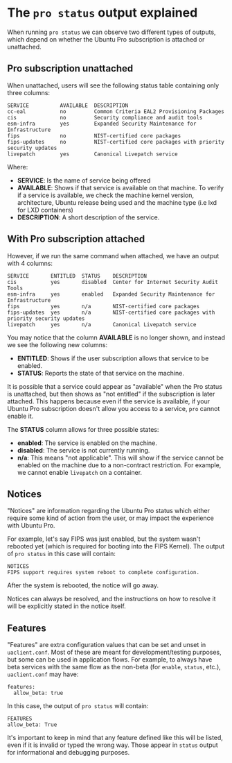 # The `pro status` output explained

When running `pro status` we can observe two different types of outputs, which
depend on whether the Ubuntu Pro subscription is attached or unattached.

## Pro subscription unattached
When unattached, users will see the following status table containing only
three columns:

```
SERVICE          AVAILABLE  DESCRIPTION
cc-eal           no         Common Criteria EAL2 Provisioning Packages
cis              no         Security compliance and audit tools
esm-infra        yes        Expanded Security Maintenance for Infrastructure
fips             no         NIST-certified core packages
fips-updates     no         NIST-certified core packages with priority security updates
livepatch        yes        Canonical Livepatch service
```

Where:

* **SERVICE**: Is the name of service being offered
* **AVAILABLE**: Shows if that service is available on that machine. To verify
  if a service is available, we check the machine kernel version, architecture,
  Ubuntu release being used and the machine type (i.e lxd for LXD containers)
* **DESCRIPTION**: A short description of the service.

## With Pro subscription attached

However, if we run the same command when attached, we have an output with 4
columns:

```
SERVICE       ENTITLED  STATUS    DESCRIPTION
cis           yes       disabled  Center for Internet Security Audit Tools
esm-infra     yes       enabled   Expanded Security Maintenance for Infrastructure
fips          yes       n/a       NIST-certified core packages
fips-updates  yes       n/a       NIST-certified core packages with priority security updates
livepatch     yes       n/a       Canonical Livepatch service
```

You may notice that the column **AVAILABLE** is no longer shown, and instead we
see the following new columns:

* **ENTITLED**: Shows if the user subscription allows that service to be
  enabled.
* **STATUS**: Reports the state of that service on the machine.

It is possible that a service could appear as "available" when the Pro status is
unattached, but then shows as "not entitled" if the subscription is later
attached. This happens because even if the service is available, if your Ubuntu
Pro subscription doesn't allow you access to a service, `pro` cannot enable it.

The **STATUS** column allows for three possible states:

* **enabled**: The service is enabled on the machine.
* **disabled**: The service is not currently running.
* **n/a**: This means "not applicable". This will show if the service cannot be
  enabled on the machine due to a non-contract restriction. For example, we
  cannot enable `livepatch` on a container.

## Notices

"Notices" are information regarding the Ubuntu Pro status which either require
some kind of action from the user, or may impact the experience with Ubuntu Pro.

For example, let's say FIPS was just enabled, but the system wasn't rebooted
yet (which is required for booting into the FIPS Kernel). The output of
`pro status` in this case will contain:

```
NOTICES
FIPS support requires system reboot to complete configuration.
```

After the system is rebooted, the notice will go away.

Notices can always be resolved, and the instructions on how to resolve it will
be explicitly stated in the notice itself.

## Features

"Features" are extra configuration values that can be set and unset in
`uaclient.conf`. Most of these are meant for development/testing purposes, but
some can be used in application flows. For example, to always have beta services
with the same flow as the non-beta (for `enable`, `status`, etc.),
`uaclient.conf` may have:

```
features:
  allow_beta: true
```

In this case, the output of `pro status` will contain:

```
FEATURES
allow_beta: True
```

It's important to keep in mind that any feature defined like this will be
listed, even if it is invalid or typed the wrong way. Those appear in `status`
output for informational and debugging purposes.
